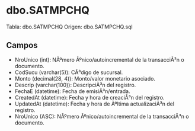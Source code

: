 ﻿# dbo.SATMPCHQ

Tabla: dbo.SATMPCHQ
Origen: dbo.SATMPCHQ.sql

## Campos

- NroUnico (int): NÃºmero Ãºnico/autoincremental de la transacciÃ³n o documento.
- CodSucu (varchar(5)): CÃ³digo de sucursal.
- Monto (decimal(28, 4)): Monto/valor monetario asociado.
- Descrip (varchar(100)): DescripciÃ³n del registro.
- FechaE (datetime): Fecha de emisiÃ³n/entrada.
- CreatedAt (datetime): Fecha y hora de creaciÃ³n del registro.
- UpdatedAt (datetime): Fecha y hora de Ãºltima actualizaciÃ³n del registro.
- NroUnico (ASC): NÃºmero Ãºnico/autoincremental de la transacciÃ³n o documento.

